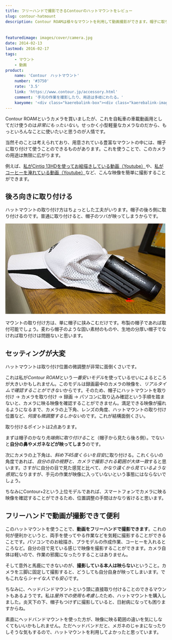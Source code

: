 ```yaml
---
title: フリーハンドで撮影できるContourのハットマウントをレビュー
slug: contour-hatmount
description: Contour ROAMは様々なマウントを利用して動画撮影ができます。帽子に取り付けることで、スポーツ以外の用途にも使えます。自分の手元をフリーハンドで撮影できるのが強みで、何かと汎用性の高いマウントだと思います。


featuredimage: images/cover/camera.jpg
date: 2014-02-13
lastmod: 2016-02-17
tags: 
    - マウント
    - 動画
product:
    name: 'Contour　ハットマウント'
    number: '#3750'
    rate: '3.5'
    link: 'https://www.contour.jp/accessory.html'
    comment: '手元の作業を撮影したり、用途は多岐にわたる。'
    kaeyome: '<div class="kaerebalink-box"><div class="kaerebalink-image"><a href="https://www.amazon.co.jp/exec/obidos/ASIN/B006ZG18FO/illusionspace-22/ref=nosim/" rel="nofollow" target="_blank"><img src="https://ecx.images-amazon.com/images/I/41cUVzedXHL._SL160_.jpg" style="border: none;" /></a></div><div class="kaerebalink-info"><div class="kaerebalink-name"><a href="https://www.amazon.co.jp/exec/obidos/ASIN/B006ZG18FO/illusionspace-22/ref=nosim/" rel="nofollow" target="_blank">【国内正規品】Contour ハットマウント #3750</a><div class="kaerebalink-powered-date">posted with <a href="https://kaereba.com" rel="nofollow" target="_blank">カエレバ</a></div></div><div class="kaerebalink-detail"> コンツアー 2012-01-20    </div><div class="kaerebalink-link1"><div class="shoplinkamazon"><a href="https://www.amazon.co.jp/gp/search?keywords=%83n%83b%83g%83%7D%83E%83%93%83g%20Contour&__mk_ja_JP=%83J%83%5E%83J%83i&tag=illusionspace-22" rel="nofollow" target="_blank" title="アマゾン" >Amazonで購入</a></div><div class="shoplinkrakuten"><a href="https://hb.afl.rakuten.co.jp/hgc/0e95387f.f2aef20d.0e953880.25e412bd/?pc=http%3A%2F%2Fsearch.rakuten.co.jp%2Fsearch%2Fmall%2F%25E3%2583%258F%25E3%2583%2583%25E3%2583%2588%25E3%2583%259E%25E3%2582%25A6%25E3%2583%25B3%25E3%2583%2588%2520Contour%2F-%2Ff.1-p.1-s.1-sf.0-st.A-v.2%3Fx%3D0%26scid%3Daf_ich_link_urltxt%26m%3Dhttp%3A%2F%2Fm.rakuten.co.jp%2F" rel="nofollow" target="_blank" title="楽天市場" >楽天市場で購入</a></div></div></div><div class="booklink-footer" style="clear: left"></div></div>'
---
```


Contour ROAMというカメラを買いましたが、これを自転車の車載動画用としてだけ使うのは<em>非常にもったいない</em>。せっかく小型軽量なカメラなのだから、もっといろんなことに使いたいと思うのが人情です。

当然そのことは考えられており、用意されている豊富なマウントの中には、帽子に取り付けて使うことのできるものがあります。これを使うことで、このカメラの用途は無限に広がります。

例えば、<a href="https://www.youtube.com/watch?feature=player_detailpage&#038;v=mCb06jukw3s" target="_blank">私がCintiq 13HDを使ってお絵描きしている動画（Youtube）</a>や、<a href="https://www.youtube.com/watch?v=SsOfK1x7XPE" target="_blank">私がコーヒーを淹れている動画（Youtube）</a>など、こんな映像を簡単に撮影することができます。


## 後ろ向きに取り付ける


ハットマウントの取り付け方はちょっとした工夫がいります。帽子の後ろ側に取り付けるのです。普通に取り付けると、帽子のツバが映ってしまうからです。

![Contour　ハットマウント　カメラ取り付けた状態](P2132048.jpg)

マウントの取り付け方は、単に帽子に挟みこむだけです。布製の帽子であれば取付可能でしょう。麦わら帽子のような固い素材のものや、生地の分厚い帽子でなければ取り付けは問題ないと思います。


## セッティングが大変


ハットマウントは取り付け位置の微調整が非常に面倒くさいです。

これは私が<em>Contour ROAM</em>という<em>一番安いモデル</em>を使っているせいによるところが大きいかもしれません。このモデルは録画最中のカメラの映像を、<em>リアルタイムで確認することができない</em>からです。そのため、帽子にハットマウントを取り付け → カメラを取り付け → 録画 → パソコンに取り込み確認という手順を踏まないと、カメラに映る映像を確認することができません。満足できる映像が撮れるようになるまで、カメラの上下角、レンズの角度、ハットマウントの取り付け位置など、<em>何度も微調整するしかない</em>のです。これが結構面倒くさい。

取り付けるポイントは2点あります。

まずは帽子のかなり<em>先端側に取り付ける</em>こと（帽子から見たら後ろ側）。でないと<strong>自分の鼻やメガネなどが映ってしまう</strong>のです。

次にカメラの上下角は、<em>斜め下45度くらいを目安</em>に取り付ける。これくらいの角度であれば、<em>自分の目の視野と、カメラで撮影される範囲が大体一致</em>すると思います。さすがに自分の目で見た感覚と比べて、<em>かなり遠くから見ているような感覚</em>になりますが、手元の作業が映像に入っていないという事態にはならないでしょう。

ちなみにContour+2という上位モデルであれば、スマートフォンでカメラに映る映像を確認することができるため、位置調整の手間はかなり省けると思います。


## フリーハンドで動画が撮影できて便利


このハットマウントを使うことで、<strong>動画をフリーハンドで撮影できます</strong>。これの何が便利かというと、両手を使ってやる作業などを気軽に撮影することができることです。パソコンでのお絵描き、プラモデルの作成作業、コーヒーを入れるところなど。自分の目で見ている感じで映像を撮影することができます。カメラ自体は軽いので、作業の邪魔になったりすることはありません。

そして意外と馬鹿にできないのが、<strong>撮影している本人は映らない</strong>ということ。カメラを三脚に固定して撮影すると、どうしても自分自身が映ってしまいます。でもこれなら<em>シャイな人でも安心</em>です。

ちなみに、ヘッドバンドマウントという頭に直接取り付けることのできるマウントもあるようです。私は<em>屋外での使用も考慮した</em>ため、ハットマウントを購入しました。炎天下の下、帽子もつけずに撮影していると、日射病になっても困りますからね。

素直にヘッドバンドマウントを使った方が、映像に映る範囲の違いを気にしなくてもいいかもしれません。ただヘッドバンドだと、メガネのじゃまになったりしそうな気もするので、ハットマウントを利用してよかったと思っています。


  
